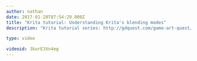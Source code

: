 ```yaml
---
author: nathan
date: 2017-01-20T07:54:29.000Z
title: "Krita tutorial: Understanding Krita's blending modes"
description: "Krita tutorial series: http://gdquest.com/game-art-quest/volume-1/course-public/"

type: video

videoid: 3korE3Xn4eg
---
```


